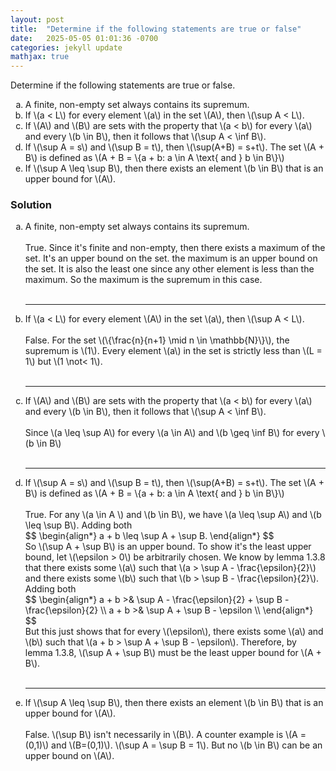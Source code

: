 ```yaml
---
layout: post
title:  "Determine if the following statements are true or false"
date:   2025-05-05 01:01:36 -0700
categories: jekyll update
mathjax: true
---
```

<div class="stmt">
Determine if the following statements are true or false.
<ol type="a">
<li>A finite, non-empty set always contains its supremum.</li>
<li>If \(a < L\) for every element \(a\) in the set \(A\), then \(\sup A < L\).</li>
<li>If \(A\) and \(B\) are sets with the property that \(a < b\) for every \(a\) and every \(b \in B\), then it follows that \(\sup A < \inf B\).</li>
<li>If \(\sup A = s\) and \(\sup B = t\), then \(\sup(A+B) = s+t\). The set \(A + B\) is defined as \(A + B = \{a + b: a \in A \text{ and } b \in B\}\)</li>
<li>If \(\sup A \leq \sup B\), then there exists an element \(b \in B\) that is an upper bound for \(A\).</li>
</ol>
</div>
<h3>Solution</h3>
<ol type="a">
	<!-------------------(a)---------------------->
<li>A finite, non-empty set always contains its supremum.
	<br><br>
	True. Since it's finite and non-empty, then there exists a maximum of the set. It's an upper bound on the set. the maximum is an upper bound on the set. It is also the least one since any other element is less than the maximum. So the maximum is the supremum in this case.
	<br><br>
</li>
<hr>
	<!-------------------(b)---------------------->
<li>If \(a < L\) for every element \(A\) in the set \(a\), then \(\sup A < L\).
	<br><br>
	False. For the set \(\{\frac{n}{n+1} \mid n \in \mathbb{N}\}\), the supremum is \(1\). Every element \(a\) in the set is strictly less than \(L = 1\) but \(1 \not< 1\).
	<br><br>
</li>
<hr>
	<!-------------------(c)---------------------->
<li>If \(A\) and \(B\) are sets with the property that \(a < b\) for every \(a\) and every \(b \in B\), then it follows that \(\sup A < \inf B\).
	<br><br>
	Since \(a \leq \sup A\) for every \(a \in A\) and \(b \geq \inf B\) for every \(b \in B\)
	<br><br>
</li>
<hr>
    <!-------------------(d)---------------------->
<li>If \(\sup A = s\) and \(\sup B = t\), then \(\sup(A+B) = s+t\). The set \(A + B\) is defined as \(A + B = \{a + b: a \in A \text{ and } b \in B\}\)
	<br><br>
	True. For any \(a \in A \) and \(b \in B\), we have \(a \leq \sup A\) and \(b \leq \sup B\). Adding both
	<div>
	$$
	\begin{align*}
	a + b \leq \sup A + \sup B.
	\end{align*}
	$$
	</div>
	So \(\sup A + \sup B\) is an upper bound. To show it's the least upper bound, let \(\epsilon > 0\) be arbitrarily chosen. We know by lemma 1.3.8 that there exists some \(a\) such that \(a > \sup A - \frac{\epsilon}{2}\) and there exists some \(b\) such that \(b > \sup B - \frac{\epsilon}{2}\). Adding both
	<div>
	$$
	\begin{align*}
	a + b >& \sup A - \frac{\epsilon}{2} + \sup B - \frac{\epsilon}{2}  \\
	a + b >& \sup A + \sup B - \epsilon  \\
	\end{align*}
	$$
	</div>
	But this just shows that for every \(\epsilon\), there exists some \(a\) and \(b\) such that \(a + b > \sup A + \sup B - \epsilon\). Therefore, by lemma 1.3.8, \(\sup A + \sup B\) must be the least upper bound for \(A + B\).
	<br><br>
</li>
<hr>
	<!-------------------(e)---------------------->
<li>If \(\sup A \leq \sup B\), then there exists an element \(b \in B\) that is an upper bound for \(A\).
	<br><br>
	False. \(\sup B\) isn't necessarily in \(B\). A counter example is \(A = (0,1)\) and \(B=(0,1)\). \(\sup A = \sup B = 1\). But no \(b \in B\) can be an upper bound on \(A\).
	<br><br>
</li>
</ol>




